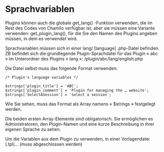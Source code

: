 # Sprachvariablen

Plugins können auch die globale get\_lang\(\) -Funktion verwenden, die im Rest des Codes von Chamilo verfügbar ist, aber sie müssen eine Variante verwenden: get\_plugin\_lang\(\), für die Sie den Namen des Plugins angeben müssen, in dem es verwendet wird.

Sprachvariablen müssen sich in einer lang/ \[language\] .php-Datei befinden. ZB befindet sich die grundlegende Plugin-Sprachdatei für das Plugin « abc » im Unterordner des Plugins « lang »: /plugin/abc/lang/english.php

Die Datei selbst muss das folgende Format verwenden:

```text
/* Plugin's language variables */

$strings['plugin_title'] = 'ABC';
$strings['plugin_comment'] = 'Plugin for managing the … website';
$strings['SelectASession'] = 'Select a session';
```

Wie Sie sehen, muss das Format als Array namens « $strings » festgelegt werden.

Die beiden ersten Array-Elemente sind obligatorisch. Sie ermöglichen es Administratoren, den Plugin-Namen und eine kurze Beschreibung in ihrer eigenen Sprache zu sehen.

Um die Variablen aus dem Plugin zu verwenden, in einer Vorlagendatei \(.tpl\)... \(muss abgeschlossen werden\)

